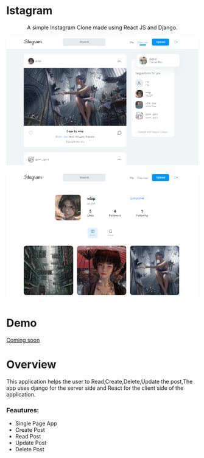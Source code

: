# Istagram

<p align="center">A simple Instagram Clone made using React JS and Django.</p>
<p align="center">
  <img src="https://raw.githubusercontent.com/khinekyaw/istagram/main/frontend/screenshots/is1.PNG">
</p>
<p align="center">
  <img src="https://raw.githubusercontent.com/khinekyaw/istagram/main/frontend/screenshots/is2.PNG">
</p>

# Demo
<a href="#">Coming soon</a>

# Overview
This application helps the user to Read,Create,Delete,Update the post,The app uses django for the server side and React for the client side of the application.

<h3>Feautures:</h3>
<ul>
<li>Single Page App</li>
<li>Create Post</li>
<li>Read Post</li>
<li>Update Post</li>
<li>Delete Post</li>
</ul>
